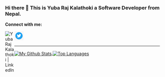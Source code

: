 ### Hi there 👋 This is Yuba Raj Kalathoki a Software Developer from Nepal.

<!--
**yubarajkalathoki/yubarajkalathoki** is a ✨ _special_ ✨ repository because its `README.md` (this file) appears on your GitHub profile.

Here are some ideas to get you started:

- 🔭 I’m currently working on ...
- 🌱 I’m currently learning ...
- 👯 I’m looking to collaborate on ...
- 🤔 I’m looking for help with ...
- 💬 Ask me about ...
- 📫 How to reach me: ...
- 😄 Pronouns: ...
- ⚡ Fun fact: ...
-->


**Connect with me:**

<a href="https://www.linkedin.com/in/yubarajkalathoki" target="_blank">
  <img align="left" alt="Yuba Raj Kalathoki | LinkedIn" width="30px"  src="https://raw.githubusercontent.com/yubarajkalathoki/yubarajkalathoki/master/assets/link.png" />
</a>

<a href="https://twitter.com/real_yubi" target="_blank">
  <img align="left" alt="Yuba Raj Kalathoki | Twitter" width="30px"  src="https://raw.githubusercontent.com/yubarajkalathoki/yubarajkalathoki/master/assets/twitter.png" />
</a>

<br/>
<br/>


---


<a href="https://github-readme-stats.vercel.app/api?username=yubarajkalathoki">
  <img align="center" src="https://github-readme-stats.vercel.app/api?username=yubarajkalathoki&show_icons=true& &hide=javascript,html=true&include_all_commits=true&theme=" alt="My Github Stats" />
  <img align="center" src="https://github-readme-stats.vercel.app/api/top-langs?username=yubarajkalathoki&hide=html,css, shell&theme=" alt="Top Languages" />
</a>
